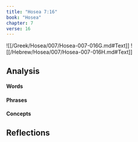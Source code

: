 ```yaml
---
title: "Hosea 7:16"
book: "Hosea"
chapter: 7
verse: 16
---
```

![[/Greek/Hosea/007/Hosea-007-016G.md#Text]]
![[/Hebrew/Hosea/007/Hosea-007-016H.md#Text]]

## Analysis

#### Words

#### Phrases

#### Concepts

## Reflections
